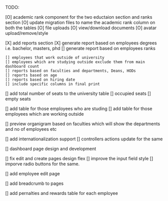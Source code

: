 
TODO: 

[O] academic rank component for the two eductaion section and ranks section 
    [O] update migration files to name the academic rank column on both the tables
[O] file uploads 
[O] view/download documents
[O] avatar upload/remove/style 

[X]  add reports section
    [X] generate report based on employees degrees i.e. bachelor, masters, phd
    [] generate report based on employees ranks
    
    [] employees that work outside of university
    [] employees which are studying outside exclude them from main dashboard count
    [] reports based on faculties and departments, Deans, HODs
    [] reports based on age
    [] reports based on hiring date
    [] include specific columns in final print 
    

[] add total number of seats to the university table 
    [] occupied seats
    [] empty seats
    
[] add table for those employees who are studing
[] add table for those employees which are working outside

[] preview organigram based on faculties which will show the departments and no of employees etc 

[] add internationalization support
    [] controllers actions update for the same 

[] dashboard page design and development

[] fix edit and create pages design flex
    [] improve the input field style 
    [] imporve radio buttons for the same. 

[] add employee edit page 

[] add breadcrumb to pages

[] add pernalties and rewards table for each employee